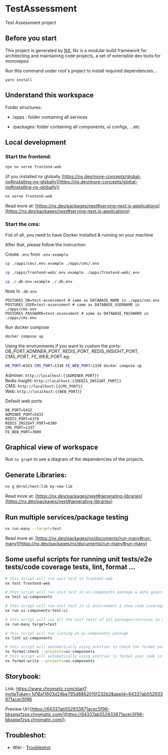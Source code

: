 # TestAssessment

Test Assessment project

## Before you start

This project is generated by [NX](https://nx.dev/getting-started/intro), Nx is a modular build framework for architecting and maintaining code projects, a set of extensible dev tools for monorepos

Run this command under root's project to install required dependencies...

`yarn install`

## Understand this workspace

Folder structures:

- /apps : folder containing all services

- /packages: folder containing all components, ui configs, ...etc

## Local development

### Start the frontend:

```bash
npx nx serve frontend-web
```

(if you installed nx globally [https://nx.dev/more-concepts/global-nx#installing-nx-globally](https://nx.dev/more-concepts/global-nx#installing-nx-globally))

```bash
nx serve frontend-web
```

Read more at: [https://nx.dev/packages/next#serving-next.js-applications](https://nx.dev/packages/next#serving-next.js-applications)

### Start the cms:

Fist of all, you need to have Docker installed & running on your machine

After that, please follow the instruction:

Create `.env` from `.env.example`

```bash
cp ./apps/cms/.env.example ./apps/cms/.env
```

```bash
cp ./apps/frontend-web/.env.example ./apps/frontend-web/.env
```

```bash
cp ./.db.env.example ./.db.env
```

Note In `.db.env`

```
POSTGRES_DB=test-assessment # same as DATABASE_NAME in ./apps/cms.env
POSTGRES_USER=test-assessment # same as DATABASE_USERNAME in ./apps/cms.env
POSTGRES_PASSWORD=test-assessment # same as DATABASE_PASSWORD in ./apps/cms.env
```

Run docker compose

```bash
docker compose up
```

Using the environments if you want to custom the ports: DB_PORT,ADMINER_PORT, REDIS_PORT, REDIS_INSIGHT_PORT, CMS_PORT, FE_WEB_PORT.eg:

```bash
DB_PORT=6543 CMS_PORT=1338 FE_WEB_PORT=1339 docker compose up
```

Adminer: `http://localhost:{{ADMINER_PORT}}`<br />
Redis insight: `http://localhost:{{REDIS_INSIGHT_PORT}}`<br />
CMS: `http://localhost:{{CMS_PORT}}`<br />
Web: `http://localhost:{{WEB_PORT}}`<br />

Default web ports

```
DB_PORT=5432
ADMINER_PORT=5433
REDIS_PORT=6379
REDIS_INSIGHT_PORT=6380
CMS_PORT=1337
FE_WEB_PORT=3000
```

## Graphical view of workspace

Run `nx graph` to see a diagram of the dependencies of the projects.

## Generate Libraries:

```bash
nx g @nrwl/next:lib my-new-lib
```

Read more at: [https://nx.dev/packages/next#generating-libraries](https://nx.dev/packages/next#generating-libraries)

## Run multiple services/package testing

```bash
nx run-many --target=test
```

Read more at: [https://nx.dev/packages/nx/documents/run-many#run-many](https://nx.dev/packages/nx/documents/run-many#run-many)

## Some useful scripts for running unit tests/e2e tests/code coverage tests, lint, format ...

```bash
# this script will run unit test in frontent-web
nx test frontend-web
```

```bash
# this script will run unit test in ui-components package & auto generate jest snapshots if .toMatchSnapshot() is used in unit tests...
nx test ui-components
```

```bash
# this script will run unit test in ci environment & show code coverage results
nx run ui-components:test:ci
```

```bash
# this script will run all the unit tests of all packages/services in monorepo
nx run-many target=test
```

```bash
# this script will run linting on ui-components package
nx lint ui-components
```

```bash
# this script will automatically using prettier to check the format your code in ui-components package
nx format:check --projects=ui-components
# this script will automatically using prettier to format your code in ui-components package
nx format:write --projects=ui-components
```

## Storybook:

Link: https://www.chromatic.com/start?inviteToken=1d18a11603d24be795d8862015f232b2&appId=64337ab552933871acec5f96

Preview Url:[https://64337ab552933871acec5f96-bksqqxfzsq.chromatic.com/](https://64337ab552933871acec5f96-bksqqxfzsq.chromatic.com/).

## Troubleshot:

- Wiki - [Troubleshot](https://github.com/xponvn/test-assessment/wiki/Troubleshot)
